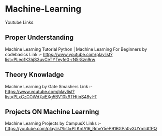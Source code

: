 # Machine-Learning
Youtube Links

## Proper Understanding
Machine Learning Tutorial Python | Machine Learning For Beginners
by codebasics
Link :- https://www.youtube.com/playlist?list=PLeo1K3hjS3uvCeTYTeyfe0-rN5r8zn9rw


## Theory Knowladge
Machine Learning 
by Gate Smashers
Link :- https://www.youtube.com/playlist?list=PLxCzCOWd7aiEXg5BV10k9THtjnS48yI-T

## Projects ON Machine Learning
Machine Learning Projects
by CampusX
Links :- https://youtube.com/playlist?list=PLKnIA16_RmvY5eP91BGPa0vXUYmIdtfPQ

